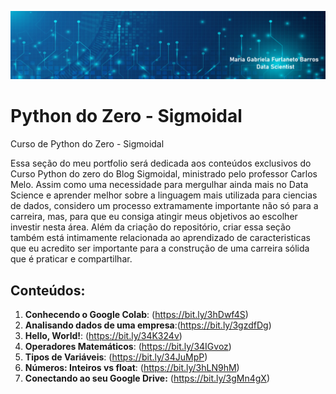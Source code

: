 
<p align="center">
  <img src="logo portfolio Python.png" >
</p>



# Python do Zero - Sigmoidal
Curso de Python do Zero - Sigmoidal

Essa seção do meu portfolio será dedicada aos conteúdos exclusivos do Curso Python do zero do Blog Sigmoidal, ministrado pelo professor Carlos Melo. Assim como uma necessidade para mergulhar ainda mais no Data Science e aprender melhor sobre a linguagem mais utilizada para ciencias de dados, considero um processo extramamente importante não só para a carreira, mas, para que eu consiga atingir meus objetivos ao escolher investir nesta área. Além da criação do repositório, criar essa seção também está intimamente relacionada ao aprendizado de caracteristicas que eu acredito ser importante para a construção de uma carreira sólida que é praticar e compartilhar. 

## Conteúdos:
1. **Conhecendo o Google Colab**:      (https://bit.ly/3hDwf4S)
2. **Analisando dados de uma empresa**:(https://bit.ly/3gzdfDg)
3. **Hello, World!**:                  (https://bit.ly/34K324v)
4. **Operadores Matemáticos**:         (https://bit.ly/34IGvoz)
5. **Tipos de Variáveis**:             (https://bit.ly/34JuMpP)
6. **Números: Inteiros vs float**:     (https://bit.ly/3hLN9hM)
7. **Conectando ao seu Google Drive:** (https://bit.ly/3gMn4gX)
